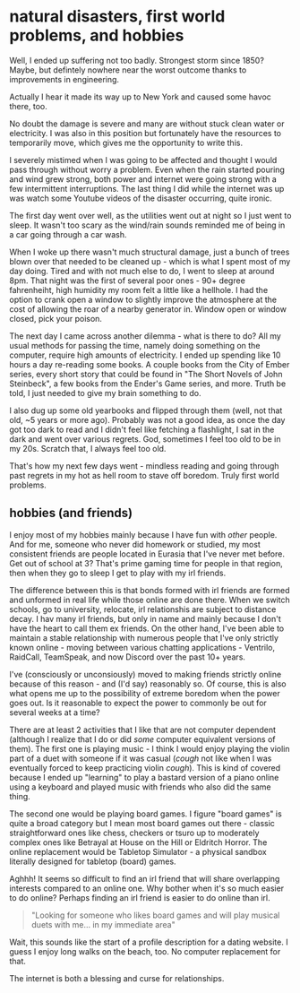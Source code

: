# natural disasters, first world problems, and hobbies

Well, I ended up suffering not too badly. Strongest storm since 1850? Maybe, but
defintely nowhere near the worst outcome thanks to improvements in engineering.

Actually I hear it made its way up to New York and caused some havoc there, too.

No doubt the damage is severe and many are without stuck clean water or electricity.
I was also in this position but fortunately have the resources to temporarily move,
which gives me the opportunity to write this.

I severely mistimed when I was going to be affected and thought I would pass through
without worry a problem. Even when the rain started pouring and wind grew strong,
both power and internet were going strong with a few intermittent interruptions.
The last thing I did while the internet was up was watch some Youtube videos of
the disaster occurring, quite ironic.

The first day went over well, as the utilities went out at night so I just went
to sleep. It wasn't too scary as the wind/rain sounds reminded me of being in a
car going through a car wash.

When I woke up there wasn't much structural damage, just a bunch of trees blown
over that needed to be cleaned up - which is what I spent most of my day doing.
Tired and with not much else to do, I went to sleep at around 8pm. That night was
the first of several poor ones - 90+ degree fahrenheiht, high humidity my room felt
a little like a hellhole. I had the option to crank open a window to slightly improve
the atmosphere at the cost of allowing the roar of a nearby generator in. Window
open or window closed, pick your poison.

The next day I came across another dilemma - what is there to do? All my usual methods
for passing the time, namely doing something on the computer, require high amounts
of electricity. I ended up spending like 10 hours a day re-reading some books. A
couple books from the City of Ember series, every short story that could be found
in "The Short Novels of John Steinbeck", a few books from the Ender's Game series,
and more. Truth be told, I just needed to give my brain something to do.

I also dug up some old yearbooks and flipped through them (well, not that old,
~5 years or more ago). Probably was not a good idea, as once the day got too dark
to read and I didn't feel like fetching a flashlight, I sat in the dark and went
over various regrets. God, sometimes I feel too old to be in my 20s. Scratch that,
I always feel too old.

That's how my next few days went - mindless reading and going through past regrets
in my hot as hell room to stave off boredom. Truly first world problems.

## hobbies (and friends)

I enjoy most of my hobbies mainly because I have fun with *other* people. And for
me, someone who never did homework or studied, my most consistent friends are people
located in Eurasia that I've never met before. Get out of school at 3? That's prime
gaming time for people in that region, then when they go to sleep I get to play
with my irl friends.

The difference between this is that bonds formed with irl friends are formed and
unformed in real life while those online are done there. When we switch schools,
go to university, relocate, irl relationshis are subject to distance decay. I hav
many irl friends, but only in name and mainly because I don't have the heart to
call them ex friends. On the other hand, I've been able to maintain a stable relationship
with numerous people that I've only strictly known online - moving between various
chatting applications - Ventrilo, RaidCall, TeamSpeak, and now Discord over the
past 10+ years.

I've (consciously or unconsiously) moved to making friends strictly online because
of this reason - and (I'd say) reasonably so. Of course, this is also what opens
me up to the possibility of extreme boredom when the power goes out. Is it reasonable
to expect the power to commonly be out for several weeks at a time?

There are at least 2 activities that I like that are not computer dependent (although
I realize that I do or did *some* computer equivalent versions of them). The first
one is playing music - I think I would enjoy playing the violin part of a duet with
someone if it was casual (*cough* not like when I was eventually forced to keep
practicing violin *cough*). This is kind of covered because I ended up "learning"
to play a bastard version of a piano online using a keyboard and played music with
friends who also did the same thing.

The second one would be playing board games. I figure "board games" is quite a broad
category but I mean most board games out there - classic straightforward ones like
chess, checkers or tsuro up to moderately complex ones like Betrayal at House on
the Hill or Eldritch Horror. The online replacement would be Tabletop Simulator -
a physical sandbox literally designed for tabletop (board) games.

Aghhh! It seems so difficult to find an irl friend that will share overlapping interests
compared to an online one. Why bother when it's so much easier to do online? Perhaps
finding an irl friend is easier to do online than irl.

> "Looking for someone who likes board games and will play musical duets with me...
> in my immediate area"

Wait, this sounds like the start of a profile description for a dating website.
I guess I enjoy long walks on the beach, too. No computer replacement for that.

The internet is both a blessing and curse for relationships.
